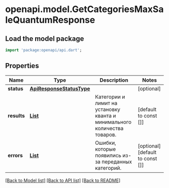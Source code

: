# openapi.model.GetCategoriesMaxSaleQuantumResponse

## Load the model package
```dart
import 'package:openapi/api.dart';
```

## Properties
Name | Type | Description | Notes
------------ | ------------- | ------------- | -------------
**status** | [**ApiResponseStatusType**](ApiResponseStatusType.md) |  | [optional] 
**results** | [**List<MaxSaleQuantumDTO>**](MaxSaleQuantumDTO.md) | Категории и лимит на установку кванта и минимального количества товаров. | [default to const []]
**errors** | [**List<CategoryErrorDTO>**](CategoryErrorDTO.md) | Ошибки, которые появились из-за переданных категорий. | [optional] [default to const []]

[[Back to Model list]](../README.md#documentation-for-models) [[Back to API list]](../README.md#documentation-for-api-endpoints) [[Back to README]](../README.md)


